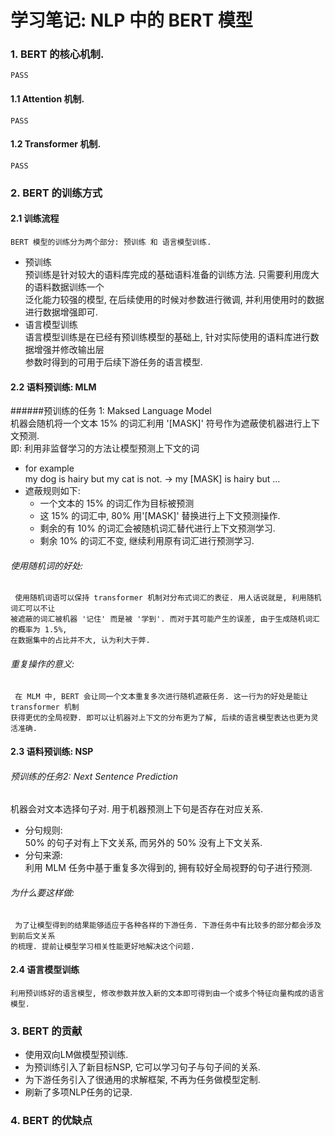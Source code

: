 # 学习笔记: NLP 中的 BERT 模型

### 1. BERT 的核心机制.
    PASS
#### 1.1 Attention 机制.
    PASS
#### 1.2 Transformer 机制.
    PASS

### 2. BERT 的训练方式
#### 2.1 训练流程
    BERT 模型的训练分为两个部分: 预训练 和 语言模型训练.  
* 预训练  
     预训练是针对较大的语料库完成的基础语料准备的训练方法. 只需要利用庞大的语料数据训练一个  
    泛化能力较强的模型, 在后续使用的时候对参数进行微调, 并利用使用时的数据进行数据增强即可.
* 语言模型训练  
     语言模型训练是在已经有预训练模型的基础上, 针对实际使用的语料库进行数据增强并修改输出层  
    参数时得到的可用于后续下游任务的语言模型.
#### 2.2 语料预训练: MLM
######预训练的任务 1: Maksed Language Model  
机器会随机将一个文本 15% 的词汇利用 '[MASK]' 符号作为遮蔽使机器进行上下文预测.   
    即: 利用非监督学习的方法让模型预测上下文的词
  * for example  
    my dog is hairy but my cat is not. -> my [MASK] is hairy but ...
  * 遮蔽规则如下:
     * 一个文本的 15% 的词汇作为目标被预测
     * 这 15% 的词汇中, 80% 用'[MASK]' 替换进行上下文预测操作.
     * 剩余的有 10% 的词汇会被随机词汇替代进行上下文预测学习.
     * 剩余 10% 的词汇不变, 继续利用原有词汇进行预测学习.
    
###### 使用随机词的好处:  
     使用随机词语可以保持 transformer 机制对分布式词汇的表征. 用人话说就是, 利用随机词汇可以不让  
    被遮蔽的词汇被机器 '记住' 而是被 '学到'. 而对于其可能产生的误差, 由于生成随机词汇的概率为 1.5%,  
    在数据集中的占比并不大, 认为利大于弊.

###### 重复操作的意义:
     在 MLM 中, BERT 会让同一个文本重复多次进行随机遮蔽任务. 这一行为的好处是能让 transformer 机制  
    获得更优的全局视野. 即可以让机器对上下文的分布更为了解, 后续的语言模型表达也更为灵活准确. 

#### 2.3 语料预训练: NSP
###### 预训练的任务2: Next Sentence Prediction
机器会对文本选择句子对. 用于机器预测上下句是否存在对应关系.

  * 分句规则:   
    50% 的句子对有上下文关系, 而另外的 50% 没有上下文关系.
  * 分句来源:  
    利用 MLM 任务中基于重复多次得到的, 拥有较好全局视野的句子进行预测.

###### 为什么要这样做:
     为了让模型得到的结果能够适应于各种各样的下游任务. 下游任务中有比较多的部分都会涉及到前后文关系  
    的梳理. 提前让模型学习相关性能更好地解决这个问题.

#### 2.4 语言模型训练
    利用预训练好的语言模型, 修改参数并放入新的文本即可得到由一个或多个特征向量构成的语言模型.

### 3. BERT 的贡献
  * 使用双向LM做模型预训练.
  * 为预训练引入了新目标NSP, 它可以学习句子与句子间的关系.
  * 为下游任务引入了很通用的求解框架, 不再为任务做模型定制.
  * 刷新了多项NLP任务的记录.

### 4. BERT 的优缺点